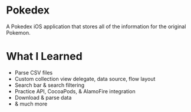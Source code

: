 # Pokedex

A Pokedex iOS application that stores all of the information for the original Pokemon.

# What I Learned

* Parse CSV files
* Custom collection view delegate, data source, flow layout
* Search bar & search filtering
* Practice API, CocoaPods, & AlamoFire integration
* Download & parse data
* & much more
